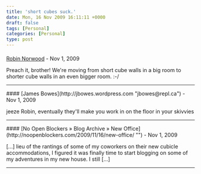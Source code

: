 ```yaml
---
title: 'short cubes suck.'
date: Mon, 16 Nov 2009 16:11:11 +0000
draft: false
tags: [Personal]
categories: [Personal]
type: post
---
```



#### 
[Robin Norwood]( "robin.norwood@gmail.com") - <time datetime="2009-11-16 13:00:09">Nov 1, 2009</time>

Preach it, brother! We're moving from short cube walls in a big room to shorter cube walls in an even bigger room. :-/
<hr />
#### 
[James Bowes](http://jbowes.wordpress.com "jbowes@repl.ca") - <time datetime="2009-11-16 13:12:01">Nov 1, 2009</time>

jeeze Robin, eventually they'll make you work in on the floor in your skivvies
<hr />
#### 
[No Open Blockers &raquo; Blog Archive &raquo; New Office](http://noopenblockers.com/2009/11/16/new-office/ "") - <time datetime="2009-11-16 18:12:34">Nov 1, 2009</time>

\[...\] lieu of the rantings of some of my coworkers on their new cubicle accommodations, I figured it was finally time to start blogging on some of my adventures in my new house. I still \[...\]
<hr />
